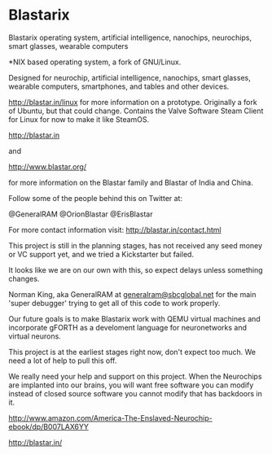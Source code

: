 Blastarix
=========

Blastarix operating system, artificial intelligence, nanochips, neurochips, smart glasses, wearable computers

*NIX based operating system, a fork of GNU/Linux.

Designed for neurochip, artificial intelligence, nanochips, smart glasses, wearable computers, smartphones, and tables and other devices.

http://blastar.in/linux for more information on a prototype. Originally a fork of Ubuntu, but that could change. Contains the Valve Software Steam Client for Linux for now to make it like SteamOS.

http://blastar.in

and

http://www.blastar.org/

for more information on the Blastar family and Blastar of India and China.

Follow some of the people behind this on Twitter at:

@GeneralRAM
@OrionBlastar
@ErisBlastar

For more contact information visit:
http://blastar.in/contact.html

This project is still in the planning stages, has not received any seed money or VC support yet, and we tried a Kickstarter but failed.

It looks like we are on our own with this, so expect delays unless something changes.

Norman King, aka GeneralRAM at generalram@sbcglobal.net for the main 'super debugger' trying to get all of this code to work properly.

Our future goals is to make Blastarix work with QEMU virtual machines and incorporate gFORTH as a develoment language for neuronetworks and virtual neurons.

This project is at the earliest stages right now, don't expect too much. We need a lot of help to pull this off.

We really need your help and support on this project. When the Neurochips are implanted into our brains, you will want free software you can modify instead of closed source software you cannot modify that has backdoors in it.

http://www.amazon.com/America-The-Enslaved-Neurochip-ebook/dp/B007LAX6YY 

http://blastar.in/
